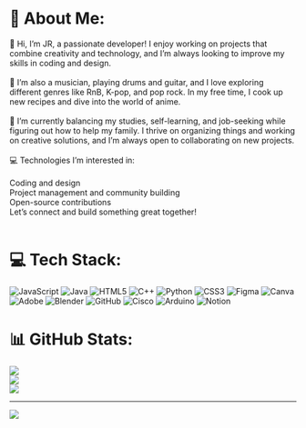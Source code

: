 # 💫 About Me:
👋 Hi, I’m JR, a passionate developer! I enjoy working on projects that combine creativity and technology, and I’m always looking to improve my skills in coding and design.<br><br>🎸 I’m also a musician, playing drums and guitar, and I love exploring different genres like RnB, K-pop, and pop rock. In my free time, I cook up new recipes and dive into the world of anime.<br><br>💼 I’m currently balancing my studies, self-learning, and job-seeking while figuring out how to help my family. I thrive on organizing things and working on creative solutions, and I’m always open to collaborating on new projects.<br><br>💻 Technologies I’m interested in:<br><br>Coding and design<br>Project management and community building<br>Open-source contributions<br>Let’s connect and build something great together!<br><br>


# 💻 Tech Stack:
![JavaScript](https://img.shields.io/badge/javascript-%23323330.svg?style=for-the-badge&logo=javascript&logoColor=%23F7DF1E) ![Java](https://img.shields.io/badge/java-%23ED8B00.svg?style=for-the-badge&logo=openjdk&logoColor=white) ![HTML5](https://img.shields.io/badge/html5-%23E34F26.svg?style=for-the-badge&logo=html5&logoColor=white) ![C++](https://img.shields.io/badge/c++-%2300599C.svg?style=for-the-badge&logo=c%2B%2B&logoColor=white) ![Python](https://img.shields.io/badge/python-3670A0?style=for-the-badge&logo=python&logoColor=ffdd54) ![CSS3](https://img.shields.io/badge/css3-%231572B6.svg?style=for-the-badge&logo=css3&logoColor=white) ![Figma](https://img.shields.io/badge/figma-%23F24E1E.svg?style=for-the-badge&logo=figma&logoColor=white) ![Canva](https://img.shields.io/badge/Canva-%2300C4CC.svg?style=for-the-badge&logo=Canva&logoColor=white) ![Adobe](https://img.shields.io/badge/adobe-%23FF0000.svg?style=for-the-badge&logo=adobe&logoColor=white) ![Blender](https://img.shields.io/badge/blender-%23F5792A.svg?style=for-the-badge&logo=blender&logoColor=white) ![GitHub](https://img.shields.io/badge/github-%23121011.svg?style=for-the-badge&logo=github&logoColor=white) ![Cisco](https://img.shields.io/badge/cisco-%23049fd9.svg?style=for-the-badge&logo=cisco&logoColor=black) ![Arduino](https://img.shields.io/badge/-Arduino-00979D?style=for-the-badge&logo=Arduino&logoColor=white) ![Notion](https://img.shields.io/badge/Notion-%23000000.svg?style=for-the-badge&logo=notion&logoColor=white)
# 📊 GitHub Stats:
![](https://github-readme-stats.vercel.app/api?username=Parallaxed&theme=dark&hide_border=false&include_all_commits=false&count_private=false)<br/>
![](https://github-readme-streak-stats.herokuapp.com/?user=Parallaxed&theme=dark&hide_border=false)<br/>
![](https://github-readme-stats.vercel.app/api/top-langs/?username=Parallaxed&theme=dark&hide_border=false&include_all_commits=false&count_private=false&layout=compact)

---
[![](https://visitcount.itsvg.in/api?id=Parallaxed&icon=0&color=0)](https://visitcount.itsvg.in)

<!-- Proudly created with GPRM ( https://gprm.itsvg.in ) -->
